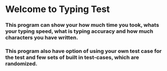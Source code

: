 # Welcome to Typing Test
### This program can show your how much time you took, whats your typing speed, what is typing accuracy and how much characters you have written.
### This program also have option of using your own test case for the test and few sets of built in test-cases, which are randomized.
